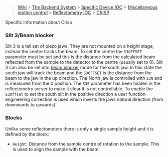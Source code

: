 > [Wiki](Home) > [The Backend System](The-Backend-System) > [Specific Device IOC](Specific-Device-IOC) > [Miscellaneous motion control](Miscellaneous-Motion-Control) > [Reflectometry IOC](Reflectometry-IOC) > [CRISP](Reflectomtery-IOC-CRISP)

Specific information about Crisp

### Slit 3/Beam blocker

Slit 3 is a tall set of piezo jaws. They are not mounted on a height stage; instead the centre tracks the beam. To set the centre the `S3OFFSET` parameter must be set and this is the distance from the calculated beam reflected from the sample to the detector to the centre (usually set to 0).
Slit 3 can also be set into [beam blocker](Reflectometry-Beam-Blocker) mode for the south jaw. In this state the south jaw will track the beam and the `S3OFFSET` is the distance from the beam to the jaw in the up direction. The North jaw is controlled with `S3N` and is measured from the 0 position. The `S3S` parameter has been hidden in the reflectometry server to make it clear it is not controllable. To enable the `S3Offset` to set the south slit in the positive direction a user function engineering correction is used which inverts the jaws natural direction (from downwards to upwards).

### Blocks

Unlike some reflectometers there is only a single sample height and it is defined by the block:

- `Height`: Distance from the sample centre of rotation to the sample. This is used to align the sample with the beam.

